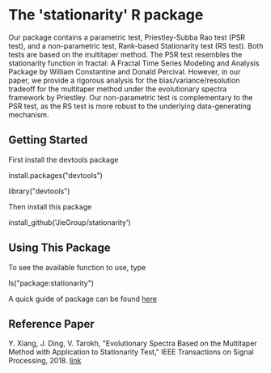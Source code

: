 # The 'stationarity' R package
Our package contains a parametric test, Priestley-Subba Rao test (PSR test), and a non-parametric test, Rank-based Stationarity test (RS test). Both tests are based on the multitaper method. The PSR test resembles the stationarity function in fractal: A Fractal Time Series Modeling and Analysis Package by William Constantine and Donald Percival. However, in our paper, we provide a rigorous analysis for the bias/variance/resolution tradeoff for the multitaper method under the evolutionary spectra framework by Priestley. Our non-parametric test is complementary to the PSR test, as the RS test is more robust to the underlying data-generating mechanism. 

## Getting Started

First install the devtools package

install.packages("devtools")

library("devtools")

Then install this package

install_github('JieGroup/stationarity')

## Using This Package

To see the available function to use, type 

ls("package:stationarity")

A quick guide of package can be found [here](https://github.com/JieGroup/stationarity/blob/master/vignettes/user-guide.pdf) 

## Reference Paper  

Y. Xiang, J. Ding, V. Tarokh, "Evolutionary Spectra Based on the Multitaper Method with Application to Stationarity Test,"  IEEE Transactions on Signal Processing, 2018. [link](https://ieeexplore.ieee.org/document/8598905) 
